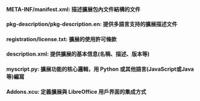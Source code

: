 #### META-INF/manifest.xml: 描述擴展包內文件結構的文件
#### pkg-description/pkg-description.en: 提供多語言支持的擴展描述文件
#### registration/license.txt: 擴展的使用許可條款
#### description.xml: 提供擴展的基本信息(名稱、描述、版本等)
#### myscript.py: 擴展功能的核心邏輯，用 Python 或其他語言(JavaScript或Java等)編寫
#### Addons.xcu: 定義擴展與 LibreOffice 用戶界面的集成方式
